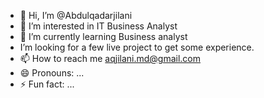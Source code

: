 - 👋 Hi, I’m @Abdulqadarjilani
- 👀 I’m interested in IT Business Analyst
- 🌱 I’m currently learning Business analyst
-  I’m looking for a few live project to get some experience.
- 📫 How to reach me aqjilani.md@gmail.com
- 😄 Pronouns: ...
- ⚡ Fun fact: ...

<!---
Abdulqadarjilani/Abdulqadarjilani is a ✨ special ✨ repository because its `README.md` (this file) appears on your GitHub profile.
You can click the Preview link to take a look at your changes.
--->
